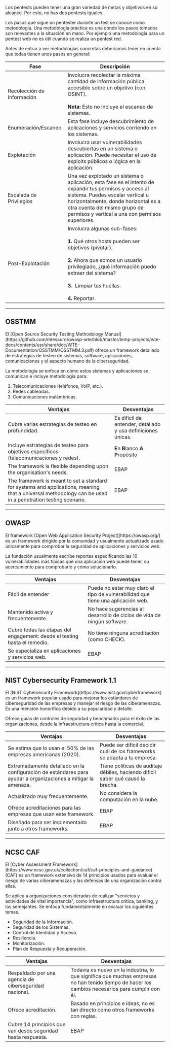 Los pentests pueden tener una gran variedad de metas y objetivos en su alcance. Por esto, no has dos pentests iguales.

Los pasos que sigue un pentester durante un test se conoce como metodología. Una metodología práctica es una donde los pasos tomados son relevantes a la situación en mano. Por ejemplo una metodología para un pentest web no es útil cuando se realiza un pentest red.

Antes de entrar a ver metodologías concretas deberíamos tener en cuenta que todas tienen unos pasos en general:

| **Fase**                   | **Descripción**                                                                                                                                                                                                                                                     |
| -------------------------- | ------------------------------------------------------------------------------------------------------------------------------------------------------------------------------------------------------------------------------------------------------------------- |
| Recolección de Información | Involucra recolectar la máxima cantidad de información pública accesible sobre un objetivo (con OSINT).<br><br>**Nota:** Esto no incluye el escaneo de sistemas.                                                                                                    |
| Enumeración/Escaneo        | Esta fase incluye descubrimiento de aplicaciones y servicios corriendo en los sistemas.                                                                                                                                                                             |
| Explotación                | Involucra usar vulnerabilidades descubiertas en un sistema o aplicación. Puede necesitar el uso de exploits públicos o lógica en la aplicación.                                                                                                                     |
| Escalada de Privilegios    | Una vez explotado un sistema o aplicación, esta fase es el intento de expandir tus permisos y acceso al sistema. Puedes escalar vertical u horizontalmente, donde horizontal es a otra cuenta del mismo grupo de permisos y vertical a una con permisos superiores. |
| Post-Explotación           | Involucra algunas sub-fases:<br><br>**1.** Qué otros hosts pueden ser objetivos (pivotar).<br><br>**2.** Ahora que somos un usuario privilegiado, ¿qué información puedo extraer del sistema?<br><br>**3.**  Limpiar tus huellas.<br><br>**4.** Reportar.           |

-----------------------------------
<h2>OSSTMM</h2>
El [Open Source Security Testing Methodology Manual](https://github.com/mtesauro/owasp-wte/blob/master/temp-projects/wte-docs/contents/usr/share/doc/WTE-Documentation/OSSTMM/OSSTMM.3.pdf) ofrece un framework detallado de estrategias de testeo de sistemas, software, aplicaciones, comunicaciones y el aspecto humano de la ciberseguridad.

La metodología se enfoca en cómo estos sistemas y aplicaciones se comunican e incluye metodología para:

1. Telecomunicaciones (teléfonos, VoIP, etc.).
2. Redes cableadas.
3. Comunicaciones inalámbricas.

| **Ventajas**                                                                                                                                               | **Desventajas**                                              |
| ---------------------------------------------------------------------------------------------------------------------------------------------------------- | ------------------------------------------------------------ |
| Cubre varias estrategias de testeo en profundidad.                                                                                                         | Es difícil de entender, detallado y usa definiciones únicas. |
| Incluye estrategias de testeo para objetivos específicos (telecomunicaciones y redes).                                                                     | **E**n **B**lanco **A** **P**ropósito                        |
| The framework is flexible depending upon the organisation's needs.                                                                                         | EBAP                                                         |
| The framework is meant to set a standard for systems and applications, meaning that a universal methodology can be used in a penetration testing scenario. | EBAP                                                         |

--------------------------
<h2>OWASP</h2>
El framework [Open Web Application Security Project](https://owasp.org/) es un framework dirigido por la comunidad y usualmente actualizado usado únicamente para comprobar la seguridad de aplicaciones y servicios web.

La fundación usualmente escribe reportes especificando las 10 vulnerabilidades más típicas que una aplicación web puede tener, su acercamiento para comprobarlo y cómo solucionarlo.


| **Ventajas**                                                              | **Desventajas**                                                                  |
| ------------------------------------------------------------------------- | -------------------------------------------------------------------------------- |
| Fácil de entender                                                         | Puede no estar muy claro el tipo de vulnerabilidad que tiene una aplicación web. |
| Mantenido activa y frecuentemente.                                        | No hace sugerencias al desarrollo de ciclos de vida de ningún software.          |
| Cubre todas las etapas del engagement: desde el testing hasta el remedio. | No tiene ninguna acreditación (como CHECK).                                      |
| Se especializa en aplicaciones y servicios web.                           | EBAP                                                                             |

-----------------------------
<h2>NIST Cybersecurity Framework 1.1</h2>
El [NIST Cybersecurity Framework](https://www.nist.gov/cyberframework) es un framework popular usado para mejorar los estándares de ciberseguridad de las empresas y manejar el riesgo de las ciberamenazas. Es una mención honorífica debido a su popularidad y detalle.

Ofrece guías de controles de seguridad y benchmarks para el éxito de las organizaciones, desde la infraestructura crítica hasta la comercial.


| **Ventajas**                                                                                                  | **Desventajas**                                                                  |
| ------------------------------------------------------------------------------------------------------------- | -------------------------------------------------------------------------------- |
| Se estima que lo usan el 50% de las empresas americanas (2020).                                               | Puede ser difícil decidir cuál de los frameworks se adapta a tu empresa.         |
| Extremadamente detallado en la configuración de estándares para ayudar a organizaciones a mitigar la amenaza. | Tiene políticas de auditaje débiles, haciendo difícil saber qué causó la brecha. |
| Actualizado muy frecuentemente.                                                                               | No considera la computación en la nube.                                          |
| Ofrece acreditaciones para las empresas que usan este framework.                                              | EBAP                                                                             |
| Diseñado para ser implementado junto a otros frameworks.                                                      | EBAP                                                                             |

----------------------
<h2>NCSC CAF</h2>
El [Cyber Assessment Framework](https://www.ncsc.gov.uk/collection/caf/caf-principles-and-guidance) (CAF) es un framework extensivo de 14 principios usados para evaluar el riesgo de varias ciberamenazas y las defensas de una organización contra ellas.

Se aplica a organizaciones consideradas de realizar "servicios y actividades de vital importancia", como infraestructura crítica, banking, y los semejantes. Se enfoca fundamentalmente en evaluar los siguientes temas.

- Seguridad de la Información.
- Seguridad de los Sistemas.
- Control de Identidad y Acceso.
- Resiliencia.
- Monitorización.
- Plan de Respuesta y Recuperación.


| Ventajas                                                     | Desventajas                                                                                                                                      |
| ------------------------------------------------------------ | ------------------------------------------------------------------------------------------------------------------------------------------------ |
| Respaldado por una agencia de ciberseguridad nacional.       | Todavía es nuevo en la industria, lo que significa que muchas empresas no han tenido tiempo de hacer los cambios necesarios para cumplir con él. |
| Ofrece acreditación.                                         | Basado en principios e ideas, no es tan directo como otros frameworks con reglas.                                                                |
| Cubre 14 principios que van desde seguridad hasta respuesta. | EBAP                                                                                                                                             |

